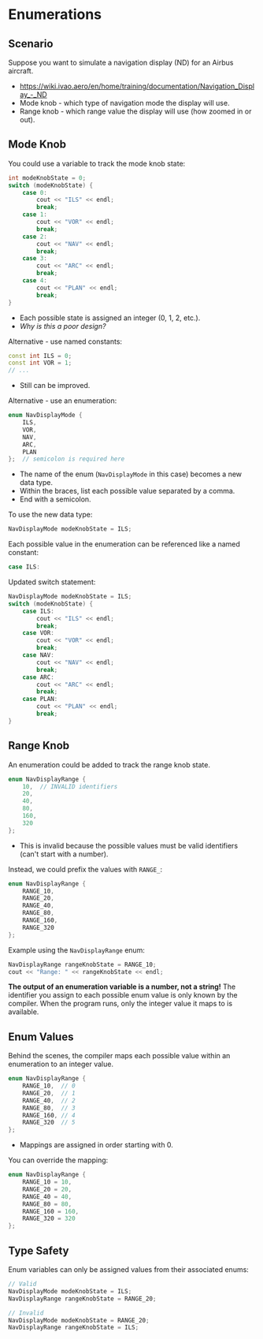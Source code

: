 # Enumerations

## Scenario

Suppose you want to simulate a navigation display (ND) for an Airbus aircraft.

- https://wiki.ivao.aero/en/home/training/documentation/Navigation_Display_-_ND
- Mode knob - which type of navigation mode the display will use.
- Range knob - which range value the display will use (how zoomed in or out).

## Mode Knob

You could use a variable to track the mode knob state:

```cpp
int modeKnobState = 0;
switch (modeKnobState) {
    case 0:
        cout << "ILS" << endl;
        break;
    case 1:
        cout << "VOR" << endl;
        break;
    case 2:
        cout << "NAV" << endl;
        break;
    case 3:
        cout << "ARC" << endl;
        break;
    case 4:
        cout << "PLAN" << endl;
        break;
}
```

- Each possible state is assigned an integer (0, 1, 2, etc.).
- _Why is this a poor design?_

Alternative - use named constants:

```cpp
const int ILS = 0;
const int VOR = 1;
// ...
```

- Still can be improved.

Alternative - use an enumeration:

```cpp
enum NavDisplayMode {
    ILS,
    VOR,
    NAV,
    ARC,
    PLAN
};  // semicolon is required here
```

- The name of the enum (`NavDisplayMode` in this case) becomes a new data type.
- Within the braces, list each possible value separated by a comma.
- End with a semicolon.

To use the new data type:

```cpp
NavDisplayMode modeKnobState = ILS;
```

Each possible value in the enumeration can be referenced like a named constant:

```cpp
case ILS:
```

Updated switch statement:

```cpp
NavDisplayMode modeKnobState = ILS;
switch (modeKnobState) {
    case ILS:
        cout << "ILS" << endl;
        break;
    case VOR:
        cout << "VOR" << endl;
        break;
    case NAV:
        cout << "NAV" << endl;
        break;
    case ARC:
        cout << "ARC" << endl;
        break;
    case PLAN:
        cout << "PLAN" << endl;
        break;
}
```

## Range Knob

An enumeration could be added to track the range knob state.

```cpp
enum NavDisplayRange {
    10,  // INVALID identifiers
    20,
    40,
    80,
    160,
    320
};
```

- This is invalid because the possible values must be valid identifiers (can't start with a number).

Instead, we could prefix the values with `RANGE_`:

```cpp
enum NavDisplayRange {
    RANGE_10,
    RANGE_20,
    RANGE_40,
    RANGE_80,
    RANGE_160,
    RANGE_320
};
```

Example using the `NavDisplayRange` enum:

```cpp
NavDisplayRange rangeKnobState = RANGE_10;
cout << "Range: " << rangeKnobState << endl;
```

**The output of an enumeration variable is a number, not a string!** The identifier you assign to each possible enum value is only known by the compiler. When the program runs, only the integer value it maps to is available.

## Enum Values

Behind the scenes, the compiler maps each possible value within an enumeration to an integer value.

```cpp
enum NavDisplayRange {
    RANGE_10,  // 0
    RANGE_20,  // 1
    RANGE_40,  // 2
    RANGE_80,  // 3
    RANGE_160, // 4
    RANGE_320  // 5
};
```

- Mappings are assigned in order starting with 0.

You can override the mapping:

```cpp
enum NavDisplayRange {
    RANGE_10 = 10,
    RANGE_20 = 20,
    RANGE_40 = 40,
    RANGE_80 = 80,
    RANGE_160 = 160,
    RANGE_320 = 320
};
```

## Type Safety

Enum variables can only be assigned values from their associated enums:

```cpp
// Valid
NavDisplayMode modeKnobState = ILS;
NavDisplayRange rangeKnobState = RANGE_20;

// Invalid
NavDisplayMode modeKnobState = RANGE_20;
NavDisplayRange rangeKnobState = ILS;
```
